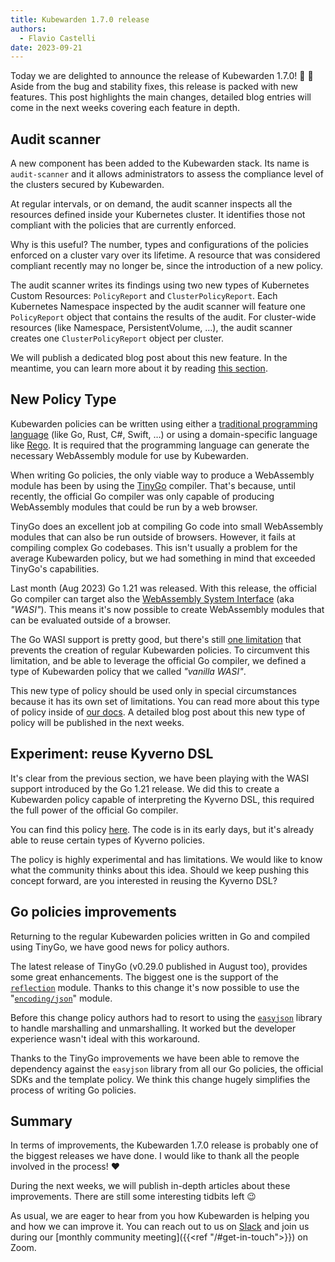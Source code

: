 ```yaml
---
title: Kubewarden 1.7.0 release
authors:
  - Flavio Castelli
date: 2023-09-21
---
```


Today we are delighted to announce the release of Kubewarden 1.7.0! 🎊 🥳
Aside from the bug and stability fixes, this release is packed with new features.
This post highlights the main changes, detailed blog entries will come in the next weeks covering each feature in depth.

## Audit scanner

A new component has been added to the Kubewarden stack. Its name is `audit-scanner` and
it allows administrators to assess the compliance level of the clusters secured by Kubewarden.

At regular intervals, or on demand, the audit scanner inspects all the resources defined inside your Kubernetes cluster.
It identifies those not compliant with the policies that are currently enforced.

Why is this useful? The number, types and configurations of the policies enforced on a cluster
vary over its lifetime.
A resource that was considered compliant recently may no longer be, since the introduction of a new policy.

The audit scanner writes its findings using two new types of Kubernetes Custom Resources:
`PolicyReport` and `ClusterPolicyReport`. Each Kubernetes Namespace inspected by the audit scanner
will feature one `PolicyReport` object that contains the results of the audit.
For cluster-wide resources (like Namespace, PersistentVolume, &hellip;), the audit scanner
creates one `ClusterPolicyReport` object per cluster.

We will publish a dedicated blog post about this new feature. In the meantime, you
can learn more about it by reading [this section](https://docs.kubewarden.io/explanations/audit-scanner).

## New Policy Type

Kubewarden policies can be written using either a [traditional programming language](https://docs.kubewarden.io/writing-policies) (like Go, Rust, C#, Swift, &hellip;) or using a domain-specific language like [Rego](https://docs.kubewarden.io/writing-policies/rego/intro-rego).
It is required that the programming language can generate the necessary WebAssembly module for use by Kubewarden.

When writing Go policies, the only viable way to produce a WebAssembly module has been by using the
[TinyGo](https://tinygo.org/) compiler. That's because, until recently, the official Go compiler
was only capable of producing WebAssembly modules that could be run by a web browser.

TinyGo does an excellent job at compiling Go code into small WebAssembly modules that can also be run outside of browsers.
However, it fails at compiling complex Go codebases. This isn't usually a problem for the average Kubewarden policy,
but we had something in mind that exceeded TinyGo's capabilities.

Last month (Aug 2023) Go 1.21 was released. With this release, the official Go compiler can
target also the [WebAssembly System Interface](https://wasi.dev/) (aka _"WASI"_).
This means it's now possible to create WebAssembly modules that can be evaluated outside of a browser.

The Go WASI support is pretty good, but there's still [one limitation](https://github.com/golang/go/issues/42372)
that prevents the creation of regular Kubewarden policies.
To circumvent this limitation, and be able to leverage the official Go compiler, we defined a type of Kubewarden policy that we
called _"vanilla WASI"_.

This new type of policy should be used only in special circumstances because it has its own set of limitations.
You can read more about this type of policy inside of [our docs](https://docs.kubewarden.io/writing-policies/wasi).
A detailed blog post about this new type of policy will be published in the next weeks.

## Experiment: reuse Kyverno DSL

It's clear from the previous section, we have been playing with the WASI support
introduced by the Go 1.21 release. We did this to create a Kubewarden policy capable of interpreting the Kyverno DSL,
this required the full power of the official Go compiler.

You can find this policy [here](https://github.com/kubewarden/kyverno-dsl-policy). The code is in its early days,
but it's already able to reuse certain types of Kyverno policies.

The policy is highly experimental and has limitations.
We would like to know what the community thinks about this idea. Should we keep
pushing this concept forward, are you interested in reusing the Kyverno DSL?

## Go policies improvements

Returning to the regular Kubewarden policies written in Go and compiled using TinyGo, we have
good news for policy authors.

The latest release of TinyGo (v0.29.0 published in August too), provides some great enhancements. The biggest one
is the support of the [`reflection`](https://pkg.go.dev/reflect) module. Thanks to this change it's
now possible to use the "[`encoding/json`](https://pkg.go.dev/encoding/json)" module.

Before this change policy authors had to resort to using the [`easyjson`](https://github.com/mailru/easyjson/)
library to handle marshalling and unmarshalling. It worked but the developer experience wasn't ideal with this workaround.

Thanks to the TinyGo improvements we have been able to remove the dependency against the `easyjson`
library from all our Go policies, the official SDKs and the template policy. We think this change hugely simplifies the
process of writing Go policies.

## Summary

In terms of improvements, the Kubewarden 1.7.0 release is probably one of the biggest releases we have done.
I would like to thank all the people involved in the process! ❤️

During the next weeks, we will publish in-depth articles about these improvements.
There are still some interesting tidbits left 😉

As usual, we are eager to hear from you how Kubewarden is helping you and how we can improve it.
You can reach out to us on [Slack](https://kubernetes.slack.com/?redir=%2Fmessages%2Fkubewarden)
and join us during our [monthly community meeting]({{<ref "/#get-in-touch">}}) on Zoom.
